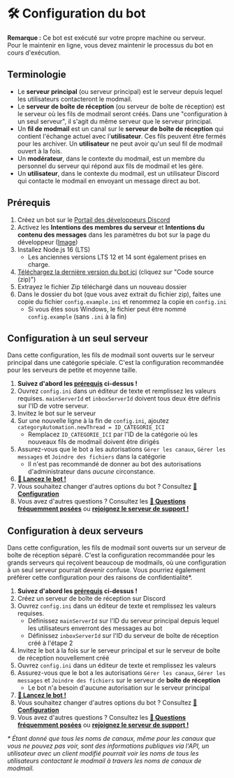 # 🛠️ Configuration du bot
**Remarque :** Ce bot est exécuté sur votre propre machine ou serveur.  
Pour le maintenir en ligne, vous devez maintenir le processus du bot en cours d'exécution.

## Terminologie
* Le **serveur principal** (ou serveur principal) est le serveur depuis lequel les utilisateurs contacteront le modmail.
* Le **serveur de boîte de réception** (ou serveur de boîte de réception) est le serveur où les fils de modmail seront créés.
  Dans une "configuration à un seul serveur", il s'agit du même serveur que le serveur principal.
* Un **fil de modmail** est un canal sur le **serveur de boîte de réception** qui contient l'échange actuel avec l'**utilisateur**.
  Ces fils peuvent être fermés pour les archiver. Un **utilisateur** ne peut avoir qu'un seul fil de modmail ouvert à la fois.
* Un **modérateur**, dans le contexte du modmail, est un membre du personnel du serveur qui répond aux fils de modmail et les gère.
* Un **utilisateur**, dans le contexte du modmail, est un utilisateur Discord qui contacte le modmail en envoyant un message direct au bot.

## Prérequis
1. Créez un bot sur le [Portail des développeurs Discord](https://discord.com/developers/)
2. Activez les **Intentions des membres du serveur** et **Intentions du contenu des messages** dans les paramètres du bot sur la page du développeur ([Image](intents.png))
3. Installez Node.js 16 (LTS)
   * Les anciennes versions LTS 12 et 14 sont également prises en charge.
4. [Téléchargez la dernière version du bot ici](https://github.com/ines/modmailbot/releases/latest) (cliquez sur "Code source (zip)")
5. Extrayez le fichier Zip téléchargé dans un nouveau dossier
6. Dans le dossier du bot (que vous avez extrait du fichier zip), faites une copie du fichier `config.example.ini` et renommez la copie en `config.ini`
    * Si vous êtes sous Windows, le fichier peut être nommé `config.example` (sans `.ini` à la fin)

## Configuration à un seul serveur
Dans cette configuration, les fils de modmail sont ouverts sur le serveur principal dans une catégorie spéciale.
C'est la configuration recommandée pour les serveurs de petite et moyenne taille.

1. **Suivez d'abord les [prérequis](#prerequisites) ci-dessus !**
2. Ouvrez `config.ini` dans un éditeur de texte et remplissez les valeurs requises. `mainServerId` et `inboxServerId` doivent tous deux être définis sur l'ID de votre serveur.
3. Invitez le bot sur le serveur
4. Sur une nouvelle ligne à la fin de `config.ini`, ajoutez `categoryAutomation.newThread = ID_CATEGORIE_ICI`
    * Remplacez `ID_CATEGORIE_ICI` par l'ID de la catégorie où les nouveaux fils de modmail doivent être dirigés
5. Assurez-vous que le bot a les autorisations `Gérer les canaux`, `Gérer les messages` et `Joindre des fichiers` dans la catégorie
    * Il n'est pas recommandé de donner au bot des autorisations d'administrateur dans *aucune* circonstance.
6. **[🏃 Lancez le bot !](starting-the-bot.md)**
7. Vous souhaitez changer d'autres options du bot ? Consultez **[📝 Configuration](configuration.md)**
8. Vous avez d'autres questions ? Consultez les **[🙋 Questions fréquemment posées](faq.md)** ou
   **[rejoignez le serveur de support !](../README.md#support-server)**

## Configuration à deux serveurs
Dans cette configuration, les fils de modmail sont ouverts sur un serveur de boîte de réception séparé.
C'est la configuration recommandée pour les grands serveurs qui reçoivent beaucoup de modmails, où une configuration à un seul serveur pourrait devenir confuse.
Vous pourriez également préférer cette configuration pour des raisons de confidentialité*.

1. **Suivez d'abord les [prérequis](#prerequisites) ci-dessus !**
2. Créez un serveur de boîte de réception sur Discord
3. Ouvrez `config.ini` dans un éditeur de texte et remplissez les valeurs requises.
    * Définissez `mainServerId` sur l'ID du serveur principal depuis lequel les utilisateurs enverront des messages au bot
    * Définissez `inboxServerId` sur l'ID du serveur de boîte de réception créé à l'étape 2
4. Invitez le bot à la fois sur le serveur principal et sur le serveur de boîte de réception nouvellement créé
5. Ouvrez `config.ini` dans un éditeur de texte et remplissez les valeurs
6. Assurez-vous que le bot a les autorisations `Gérer les canaux`, `Gérer les messages` et `Joindre des fichiers` sur le serveur de **boîte de réception**
    * Le bot n'a besoin d'aucune autorisation sur le serveur principal
7. **[🏃 Lancez le bot !](starting-the-bot.md)**
8. Vous souhaitez changer d'autres options du bot ? Consultez **[📝 Configuration](configuration.md)**
9. Vous avez d'autres questions ? Consultez les **[🙋 Questions fréquemment posées](faq.md)** ou
   **[rejoignez le serveur de support !](../README.md#support-server)**

*\* Étant donné que tous les noms de canaux, même pour les canaux que vous ne pouvez pas voir, sont des informations publiques via l'API, un utilisateur avec un client modifié pourrait voir les noms de tous les utilisateurs contactant le modmail à travers les noms de canaux de modmail.*